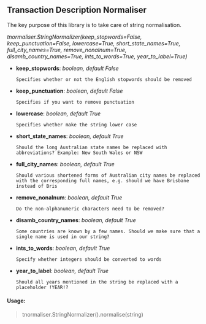 ## Transaction Description Normaliser
The key purpose of this library is to take care of string normalisation.
 
*tnormaliser.StringNormalizer(keep_stopwords=False, keep_punctuation=False, lowercase=True, short_state_names=True, full_city_names=True, remove_nonalnum=True, disamb_country_names=True, ints_to_words=True, year_to_label=True)*

* **keep_stopwords**: *boolean, default False*

    ```Specifies whether or not the English stopwords should be removed```
* **keep_punctuation**: *boolean, default False*

    ```Specifies if you want to remove punctuation```
    
* **lowercase**: *boolean, default True*

    ```Specifies whether make the string lower case```
* **short_state_names**: *boolean, default True*
	
	```Should the long Australian state names be replaced with abbreviations? Example: New South Wales or NSW```
	
* **full_city_names**: *boolean, default True*

	```Should various shortened forms of Australian city names be replaced with the corresponding full names, e.g. should we have Brisbane instead of Bris```
	
* **remove_nonalnum**: *boolean, default True*

	```Do the non-alphanumeric characters need to be removed?```
	
* **disamb_country_names**: *boolean, default True*

	```Some countries are known by a few names. Should we make sure that a single name is used in our string?```
	
* **ints_to_words**: *boolean, default True*

	```Specify whether integers should be converted to words```
	
* **year_to_label**: *boolean, default True*

	```Should all years mentioned in the string be replaced with a placeholder !YEAR!?```
	
#### Usage: 
> tnormaliser.StringNormalizer().normalise(string)
	